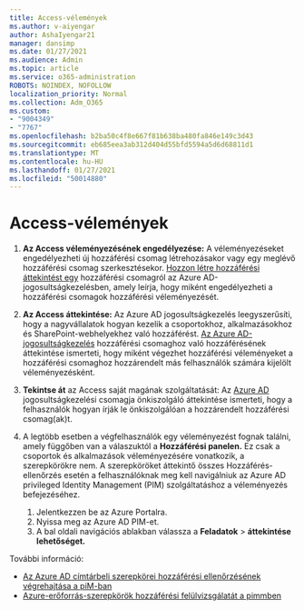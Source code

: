 ```yaml
---
title: Access-vélemények
ms.author: v-aiyengar
author: AshaIyengar21
manager: dansimp
ms.date: 01/27/2021
ms.audience: Admin
ms.topic: article
ms.service: o365-administration
ROBOTS: NOINDEX, NOFOLLOW
localization_priority: Normal
ms.collection: Adm_O365
ms.custom:
- "9004349"
- "7767"
ms.openlocfilehash: b2ba50c4f8e667f81b638ba480fa846e149c3d43
ms.sourcegitcommit: eb685eea3ab312d404d55bfd5594a5d6d68811d1
ms.translationtype: MT
ms.contentlocale: hu-HU
ms.lasthandoff: 01/27/2021
ms.locfileid: "50014880"
---
```

# <a name="access-reviews"></a>Access-vélemények

1. **Az Access véleményezésének engedélyezése:** A véleményezéseket engedélyezheti új hozzáférési csomag létrehozásakor vagy egy meglévő hozzáférési csomag szerkesztésekor. [Hozzon létre hozzáférési áttekintést egy](https://docs.microsoft.com/azure/active-directory/governance/entitlement-management-access-reviews-create) hozzáférési csomagról az Azure AD-jogosultságkezelésben, amely leírja, hogy miként engedélyezheti a hozzáférési csomagok hozzáférési véleményezését.

1. **Az Access áttekintése:** Az Azure AD jogosultságkezelés leegyszerűsíti, hogy a nagyvállalatok hogyan kezelik a csoportokhoz, alkalmazásokhoz és SharePoint-webhelyekhez való hozzáférést. [Az Azure AD-jogosultságkezelés](https://docs.microsoft.com/azure/active-directory/governance/entitlement-management-access-reviews-create) hozzáférési csomaghoz való hozzáférésének áttekintése ismerteti, hogy miként végezhet hozzáférési véleményeket a hozzáférési csomaghoz hozzárendelt más felhasználók számára kijelölt véleményezésként.

1. **Tekintse át** az Access saját magának szolgáltatását: Az [Azure AD](https://docs.microsoft.com/azure/active-directory/governance/entitlement-management-access-reviews-self-review) jogosultságkezelési csomagja önkiszolgáló áttekintése ismerteti, hogy a felhasználók hogyan írják le önkiszolgálóan a hozzárendelt hozzáférési csomag(ak)t.

1. A legtöbb esetben a végfelhasználók egy véleményezést fognak találni, amely függőben van a válaszuktól a **Hozzáférési panelen.** Ez csak a csoportok és alkalmazások véleményezésére vonatkozik, a szerepkörökre nem. A szerepköröket áttekintő összes Hozzáférés-ellenőrzés esetén a felhasználóknak meg kell navigálniuk az Azure AD privileged Identity Management (PIM) szolgáltatáshoz a véleményezés befejezéséhez.

    1. Jelentkezzen be az Azure Portalra.
    2. Nyissa meg az Azure AD PIM-et.
    3. A bal oldali navigációs ablakban válassza a **Feladatok**  >  **áttekintése lehetőséget.**
    
További információ:

- [Az Azure AD címtárbeli szerepkörei hozzáférési ellenőrzésének végrehajtása a piM-ban ](https://docs.microsoft.com/azure/active-directory/privileged-identity-management/pim-how-to-perform-security-review/)
- [Azure-erőforrás-szerepkörök hozzáférési felülvizsgálatát a pimmben](https://docs.microsoft.com/azure/active-directory/privileged-identity-management/pim-resource-roles-perform-access-review/)